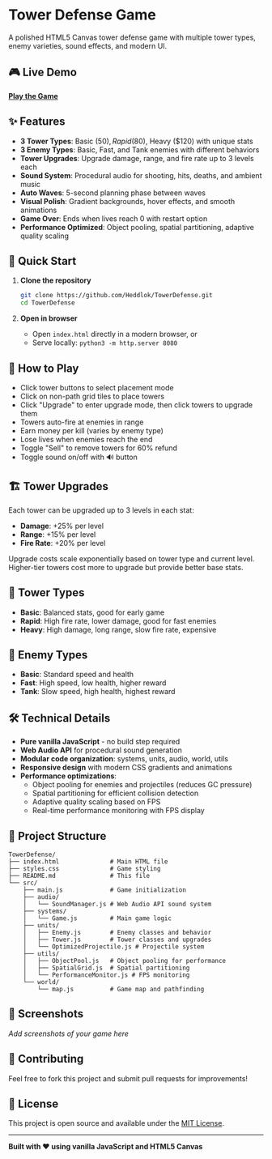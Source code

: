 # Tower Defense Game

A polished HTML5 Canvas tower defense game with multiple tower types, enemy varieties, sound effects, and modern UI.

## 🎮 Live Demo

**[Play the Game](https://heddlok.github.io/TowerDefense/)**

## ✨ Features

- **3 Tower Types**: Basic ($50), Rapid ($80), Heavy ($120) with unique stats
- **3 Enemy Types**: Basic, Fast, and Tank enemies with different behaviors
- **Tower Upgrades**: Upgrade damage, range, and fire rate up to 3 levels each
- **Sound System**: Procedural audio for shooting, hits, deaths, and ambient music
- **Auto Waves**: 5-second planning phase between waves
- **Visual Polish**: Gradient backgrounds, hover effects, and smooth animations
- **Game Over**: Ends when lives reach 0 with restart option
- **Performance Optimized**: Object pooling, spatial partitioning, adaptive quality scaling

## 🚀 Quick Start

1. **Clone the repository**
   ```bash
   git clone https://github.com/Heddlok/TowerDefense.git
   cd TowerDefense
   ```

2. **Open in browser**
   - Open `index.html` directly in a modern browser, or
   - Serve locally: `python3 -m http.server 8080`

## 🎯 How to Play

- Click tower buttons to select placement mode
- Click on non-path grid tiles to place towers
- Click "Upgrade" to enter upgrade mode, then click towers to upgrade them
- Towers auto-fire at enemies in range
- Earn money per kill (varies by enemy type)
- Lose lives when enemies reach the end
- Toggle "Sell" to remove towers for 60% refund
- Toggle sound on/off with 🔊 button

## 🏗️ Tower Upgrades

Each tower can be upgraded up to 3 levels in each stat:
- **Damage**: +25% per level
- **Range**: +15% per level  
- **Fire Rate**: +20% per level

Upgrade costs scale exponentially based on tower type and current level. Higher-tier towers cost more to upgrade but provide better base stats.

## 🏰 Tower Types

- **Basic**: Balanced stats, good for early game
- **Rapid**: High fire rate, lower damage, good for fast enemies
- **Heavy**: High damage, long range, slow fire rate, expensive

## 👾 Enemy Types

- **Basic**: Standard speed and health
- **Fast**: High speed, low health, higher reward
- **Tank**: Slow speed, high health, highest reward

## 🛠️ Technical Details

- **Pure vanilla JavaScript** - no build step required
- **Web Audio API** for procedural sound generation
- **Modular code organization**: systems, units, audio, world, utils
- **Responsive design** with modern CSS gradients and animations
- **Performance optimizations**:
  - Object pooling for enemies and projectiles (reduces GC pressure)
  - Spatial partitioning for efficient collision detection
  - Adaptive quality scaling based on FPS
  - Real-time performance monitoring with FPS display

## 📁 Project Structure

```
TowerDefense/
├── index.html              # Main HTML file
├── styles.css              # Game styling
├── README.md               # This file
└── src/
    ├── main.js             # Game initialization
    ├── audio/
    │   └── SoundManager.js # Web Audio API sound system
    ├── systems/
    │   └── Game.js         # Main game logic
    ├── units/
    │   ├── Enemy.js        # Enemy classes and behavior
    │   ├── Tower.js        # Tower classes and upgrades
    │   └── OptimizedProjectile.js # Projectile system
    ├── utils/
    │   ├── ObjectPool.js   # Object pooling for performance
    │   ├── SpatialGrid.js  # Spatial partitioning
    │   └── PerformanceMonitor.js # FPS monitoring
    └── world/
        └── map.js          # Game map and pathfinding
```

## 🎨 Screenshots

*Add screenshots of your game here*

## 🤝 Contributing

Feel free to fork this project and submit pull requests for improvements!

## 📄 License

This project is open source and available under the [MIT License](LICENSE).

---

**Built with ❤️ using vanilla JavaScript and HTML5 Canvas**